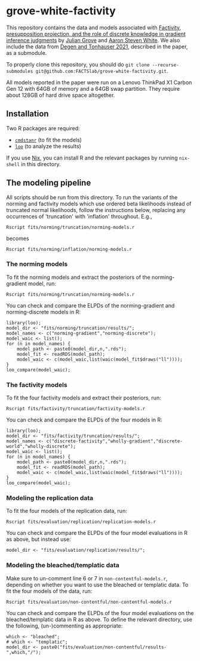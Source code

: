 # grove-white-factivity

This repository contains the data and models associated with [Factivity, presupposition projection, and the role of discrete knowledge in gradient inference judgments](https://ling.auf.net/lingbuzz/007450) by [Julian Grove](https://juliangrove.github.io/) and [Aaron Steven White](http://aaronstevenwhite.io/).
We also include the data from [Degen and Tonhauser 2021](https://direct.mit.edu/opmi/article/doi/10.1162/opmi_a_00042/106927/Prior-Beliefs-Modulate-Projection), described in the paper, as a submodule.

To properly clone this repository, you should do `git clone --recurse-submodules git@github.com:FACTSlab/grove-white-factivity.git`.

All models reported in the paper were run on a Lenovo ThinkPad X1 Carbon Gen 12 with 64GB of memory and a 64GB swap partition.
They require about 128GB of hard drive space altogether.

## Installation

Two R packages are required:
 - [`cmdstanr`](https://mc-stan.org/cmdstanr/reference/cmdstanr-package.html) (to fit the models)
 - [`loo`](https://cran.r-project.org/web/packages/loo/index.html) (to analyze the results)
 
If you use [Nix](https://nixos.org/), you can install R and the relevant packages by running `nix-shell` in this directory.

## The modeling pipeline

All scripts should be run from this directory.
To run the variants of the norming and factivity models which use ordered beta likelihoods instead of truncated normal likelihoods, follow the instructions below, replacing any occurrences of 'truncation' with 'inflation' throughout.
E.g.,

	Rscript fits/norming/truncation/norming-models.r

becomes

	Rscript fits/norming/inflation/norming-models.r

### The norming models

To fit the norming models and extract the posteriors of the norming-gradient model, run:

	Rscript fits/norming/truncation/norming-models.r

You can check and compare the ELPDs of the norming-gradient and norming-discrete models in R:
	
	library(loo);
	model_dir <- "fits/norming/truncation/results/";
	model_names <- c("norming-gradient","norming-discrete");
	model_waic <- list();
	for (n in model_names) {
		model_path <- paste0(model_dir,n,".rds");
		model_fit <- readRDS(model_path);
		model_waic <- c(model_waic,list(waic(model_fit$draws("ll"))));
	}
	loo_compare(model_waic);

### The factivity models

To fit the four factivity models and extract their posteriors, run:

	Rscript fits/factivity/truncation/factivity-models.r

You can check and compare the ELPDs of the four models in R:
	
	library(loo);
	model_dir <- "fits/factivity/truncation/results/";
	model_names <- c("discrete-factivity","wholly-gradient","discrete-world","wholly-discrete");
	model_waic <- list();
	for (n in model_names) {
		model_path <- paste0(model_dir,n,".rds");
		model_fit <- readRDS(model_path);
		model_waic <- c(model_waic,list(waic(model_fit$draws("ll"))));
	}
	loo_compare(model_waic);

### Modeling the replication data

To fit the four models of the replication data, run:

	Rscript fits/evaluation/replication/replication-models.r

You can check and compare the ELPDs of the four model evaluations in R as above, but instead use:

	model_dir <- "fits/evaluation/replication/results/";

### Modeling the bleached/templatic data

Make sure to un-comment line 6 or 7 in `non-contentful-models.r`, depending on whether you want to use the bleached or templatic data.
To fit the four models of the data, run:

	Rscript fits/evaluation/non-contentful/non-contentful-models.r

You can check and compare the ELPDs of the four model evaluations on the bleached/templatic data in R as above.
To define the relevant directory, use the following, (un-)commenting as appropriate:

	which <- "bleached";
	# which <- "templatic";
	model_dir <- paste0("fits/evaluation/non-contentful/results-",which,"/");
